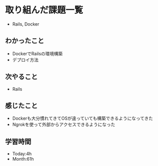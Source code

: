 # 取り組んだ課題一覧
- Rails, Docker
## わかったこと
- DockerでRailsの環境構築
- デプロイ方法
## 次やること
- Rails
## 感じたこと
- Dockerも大分慣れてきてOSが違っていても構築できるようになってきた
- Ngrokを使って外部からアクセスできるようになった
## 学習時間
- Today:4h
- Month:61h
